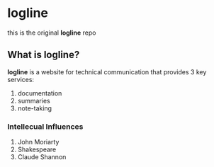 # logline
this is the original **logline** repo





## What is logline? 

**logline** is a website for technical communication that provides 3 key services: 
1. documentation
1. summaries
1. note-taking 

### Intellecual Influences
1. John Moriarty
1. Shakespeare
1. Claude Shannon
